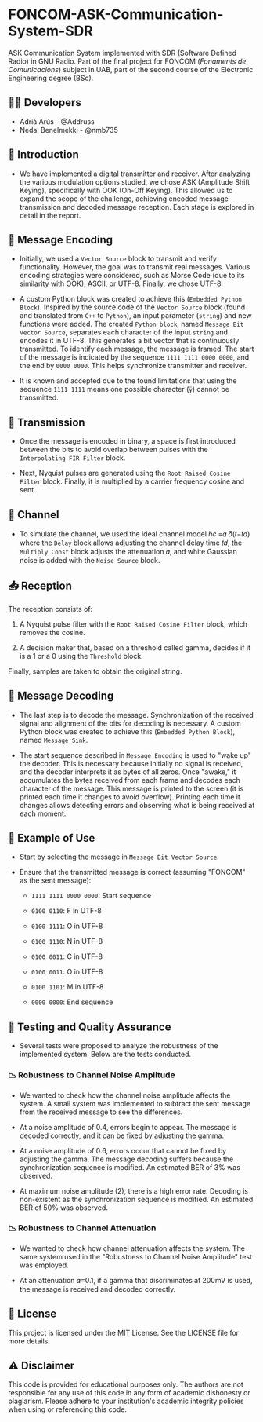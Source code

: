 # FONCOM-ASK-Communication-System-SDR

ASK Communication System implemented with SDR (Software Defined Radio) in GNU Radio. Part of the final project for FONCOM (*Fonaments de Comunicacions*) subject in UAB, part of the second course of the Electronic Engineering degree (BSc).

## 👨‍💻 Developers

- Adrià Arús - @Addruss
- Nedal Benelmekki - @nmb735

## 📜 Introduction

- We have implemented a digital transmitter and receiver. After analyzing the various modulation options studied, we chose ASK (Amplitude Shift Keying), specifically with OOK (On-Off Keying). This allowed us to expand the scope of the challenge, achieving encoded message transmission and decoded message reception. Each stage is explored in detail in the report.

## 📝 Message Encoding

- Initially, we used a `Vector Source` block to transmit and verify functionality. However, the goal was to transmit real messages. Various encoding strategies were considered, such as Morse Code (due to its similarity with OOK), ASCII, or UTF-8. Finally, we chose UTF-8.

- A custom Python block was created to achieve this (`Embedded Python Block`). Inspired by the source code of the `Vector Source` block (found and translated from `C++` to `Python`), an input parameter (`string`) and new functions were added. The created `Python block`, named `Message Bit Vector Source`, separates each character of the input `string` and encodes it in UTF-8. This generates a bit vector that is continuously transmitted. To identify each message, the message is framed. The start of the message is indicated by the sequence `1111 1111 0000 0000`, and the end by `0000 0000`. This helps synchronize transmitter and receiver.

- It is known and accepted due to the found limitations that using the sequence `1111 1111` means one possible character (`ÿ`) cannot be transmitted.

## 📡 Transmission

- Once the message is encoded in binary, a space is first introduced between the bits to avoid overlap between pulses with the `Interpolating FIR Filter` block.

- Next, Nyquist pulses are generated using the `Root Raised Cosine Filter` block. Finally, it is multiplied by a carrier frequency cosine and sent.

## 📶 Channel

- To simulate the channel, we used the ideal channel model ℎ𝑐 =𝛼 𝛿(𝑡−𝑡𝑑) where the `Delay` block allows adjusting the channel delay time 𝑡𝑑, the `Multiply Const` block adjusts the attenuation 𝛼, and white Gaussian noise is added with the `Noise Source` block.

## 📥 Reception

The reception consists of:

1. A Nyquist pulse filter with the `Root Raised Cosine Filter` block, which removes the cosine.

2. A decision maker that, based on a threshold called gamma, decides if it is a 1 or a 0 using the `Threshold` block.

Finally, samples are taken to obtain the original string.

## 🔄 Message Decoding

- The last step is to decode the message. Synchronization of the received signal and alignment of the bits for decoding is necessary. A custom Python block was created to achieve this (`Embedded Python Block`), named `Message Sink`.

- The start sequence described in `Message Encoding` is used to "wake up" the decoder. This is necessary because initially no signal is received, and the decoder interprets it as bytes of all zeros. Once "awake," it accumulates the bytes received from each frame and decodes each character of the message. This message is printed to the screen (it is printed each time it changes to avoid overflow). Printing each time it changes allows detecting errors and observing what is being received at each moment.

## 🔧 Example of Use

- Start by selecting the message in `Message Bit Vector Source`.

- Ensure that the transmitted message is correct (assuming "FONCOM" as the sent message):

  - `1111 1111 0000 0000`: Start sequence

  - `0100 0110`: F in UTF-8

  - `0100 1111`: O in UTF-8

  - `0100 1110`: N in UTF-8

  - `0100 0011`: C in UTF-8

  - `0100 0011`: O in UTF-8

  - `0100 1101`: M in UTF-8

  - `0000 0000`: End sequence

## 🧪 Testing and Quality Assurance

- Several tests were proposed to analyze the robustness of the implemented system. Below are the tests conducted.

### 📉 Robustness to Channel Noise Amplitude

- We wanted to check how the channel noise amplitude affects the system. A small system was implemented to subtract the sent message from the received message to see the differences.

- At a noise amplitude of 0.4, errors begin to appear. The message is decoded correctly, and it can be fixed by adjusting the gamma.

- At a noise amplitude of 0.6, errors occur that cannot be fixed by adjusting the gamma. The message decoding suffers because the synchronization sequence is modified. An estimated BER of 3% was observed.

- At maximum noise amplitude (2), there is a high error rate. Decoding is non-existent as the synchronization sequence is modified. An estimated BER of 50% was observed.

### 📉 Robustness to Channel Attenuation

- We wanted to check how channel attenuation affects the system. The same system used in the "Robustness to Channel Noise Amplitude" test was employed.

- At an attenuation 𝛼=0.1, if a gamma that discriminates at 200mV is used, the message is received and decoded correctly.

## 📝 License

This project is licensed under the MIT License. See the LICENSE file for more details.

## ⚠️ Disclaimer

This code is provided for educational purposes only. The authors are not responsible for any use of this code in any form of academic dishonesty or plagiarism. Please adhere to your institution's academic integrity policies when using or referencing this code.

